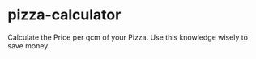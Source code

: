 # pizza-calculator
Calculate the Price per qcm of your Pizza. Use this knowledge wisely to save money.
